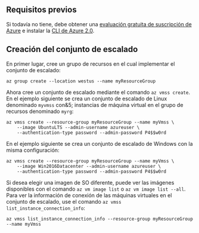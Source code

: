 ## <a name="prerequisites"></a>Requisitos previos

Si todavía no tiene, debe obtener una [evaluación gratuita de suscripción de Azure](https://azure.microsoft.com/pricing/free-trial/) e instalar la [CLI de Azure 2.0](https://docs.microsoft.com/cli/azure/install-az-cli2).

## <a name="create-the-scale-set"></a>Creación del conjunto de escalado

En primer lugar, cree un grupo de recursos en el cual implementar el conjunto de escalado:

```azurecli
az group create --location westus --name myResourceGroup
```

Ahora cree un conjunto de escalado mediante el comando `az vmss create`. En el ejemplo siguiente se crea un conjunto de escalado de Linux denominado `myvmss` con&5; instancias de máquina virtual en el grupo de recursos denominado `myrg`:

```azurecli
az vmss create --resource-group myResourceGroup --name myVmss \
    --image UbuntuLTS --admin-username azureuser \
    --authentication-type password --admin-password P4$$w0rd
```

En el ejemplo siguiente se crea un conjunto de escalado de Windows con la misma configuración:

```azurecli
az vmss create --resource-group myResourceGroup --name myVmss \
    --image Win2016Datacenter --admin-username azureuser \
    --authentication-type password --admin-password P4$$w0rd
```

Si desea elegir una imagen de SO diferente, puede ver las imágenes disponibles con el comando `az vm image list` o `az vm image list --all`. Para ver la información de conexión de las máquinas virtuales en el conjunto de escalado, use el comando `az vmss list_instance_connection_info`:

```azurecli
az vmss list_instance_connection_info --resource-group myResourceGroup --name myVmss
```